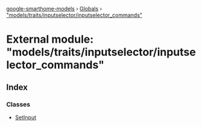 [google-smarthome-models](../README.md) › [Globals](../globals.md) › ["models/traits/inputselector/inputselector_commands"](_models_traits_inputselector_inputselector_commands_.md)

# External module: "models/traits/inputselector/inputselector_commands"

## Index

### Classes

* [SetInput](../classes/_models_traits_inputselector_inputselector_commands_.setinput.md)
